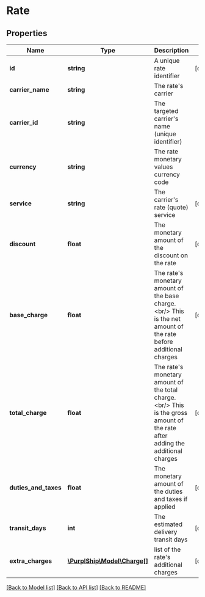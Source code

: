 # Rate

## Properties
Name | Type | Description | Notes
------------ | ------------- | ------------- | -------------
**id** | **string** | A unique rate identifier | [optional] 
**carrier_name** | **string** | The rate&#39;s carrier | 
**carrier_id** | **string** | The targeted carrier&#39;s name (unique identifier) | 
**currency** | **string** | The rate monetary values currency code | 
**service** | **string** | The carrier&#39;s rate (quote) service | [optional] 
**discount** | **float** | The monetary amount of the discount on the rate | [optional] 
**base_charge** | **float** | The rate&#39;s monetary amount of the base charge.&lt;br/&gt; This is the net amount of the rate before additional charges | [optional] 
**total_charge** | **float** | The rate&#39;s monetary amount of the total charge.&lt;br/&gt; This is the gross amount of the rate after adding the additional charges | [optional] 
**duties_and_taxes** | **float** | The monetary amount of the duties and taxes if applied | [optional] 
**transit_days** | **int** | The estimated delivery transit days | [optional] 
**extra_charges** | [**\PurplShip\Model\Charge[]**](Charge.md) | list of the rate&#39;s additional charges | [optional] 

[[Back to Model list]](../../README.md#documentation-for-models) [[Back to API list]](../../README.md#documentation-for-api-endpoints) [[Back to README]](../../README.md)


